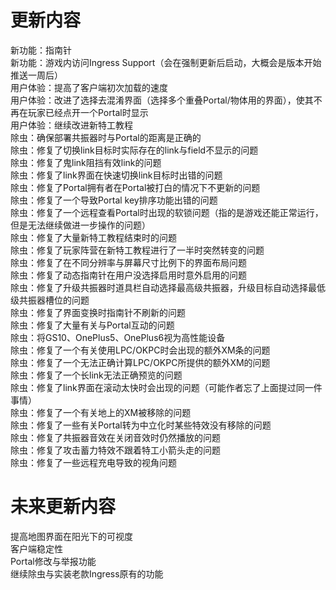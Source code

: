 # 更新内容
新功能：指南针  
新功能：游戏内访问Ingress Support（会在强制更新后启动，大概会是版本开始推送一周后）  
用户体验：提高了客户端初次加载的速度  
用户体验：改进了选择去混淆界面（选择多个重叠Portal/物体用的界面），使其不再在玩家已经点开一个Portal时显示  
用户体验：继续改进新特工教程  
除虫：确保部署共振器时与Portal的距离是正确的  
除虫：修复了切换link目标时实际存在的link与field不显示的问题  
除虫：修复了鬼link阻挡有效link的问题  
除虫：修复了link界面在快速切换link目标时出错的问题  
除虫：修复了Portal拥有者在Portal被打白的情况下不更新的问题  
除虫：修复了一个导致Portal key排序功能出错的问题  
除虫：修复了一个远程查看Portal时出现的软锁问题（指的是游戏还能正常运行，但是无法继续做进一步操作的问题）  
除虫：修复了大量新特工教程结束时的问题  
除虫：修复了玩家阵营在新特工教程进行了一半时突然转变的问题  
除虫：修复了在不同分辨率与屏幕尺寸比例下的界面布局问题  
除虫：修复了动态指南针在用户没选择启用时意外启用的问题  
除虫：修复了升级共振器时道具栏自动选择最高级共振器，升级目标自动选择最低级共振器槽位的问题     
除虫：修复了界面变换时指南针不刷新的问题  
除虫：修复了大量有关与Portal互动的问题  
除虫：将GS10、OnePlus5、OnePlus6视为高性能设备  
除虫：修复了一个有关使用LPC/OKPC时会出现的额外XM条的问题  
除虫：修复了一个无法正确计算LPC/OKPC所提供的额外XM的问题  
除虫：修复了一个长link无法正确预览的问题  
除虫：修复了link界面在滚动太快时会出现的问题（可能作者忘了上面提过同一件事情）  
除虫：修复了一个有关地上的XM被移除的问题  
除虫：修复了一些有关Portal转为中立化时某些特效没有移除的问题  
除虫：修复了共振器音效在关闭音效时仍然播放的问题  
除虫：修复了攻击蓄力特效不跟着特工小箭头走的问题  
除虫：修复了一些远程充电导致的视角问题  

# 未来更新内容  
提高地图界面在阳光下的可视度  
客户端稳定性  
Portal修改与举报功能  
继续除虫与实装老款Ingress原有的功能  
